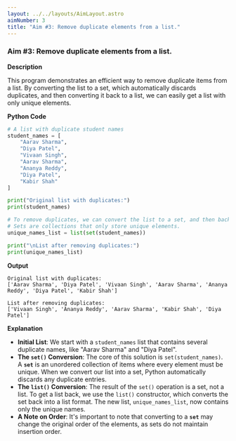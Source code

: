 ```yaml
---
layout: ../../layouts/AimLayout.astro
aimNumber: 3
title: "Aim #3: Remove duplicate elements from a list."
---
```


### Aim #3: Remove duplicate elements from a list.

**Description**

This program demonstrates an efficient way to remove duplicate items from a list. By converting the list to a set, which automatically discards duplicates, and then converting it back to a list, we can easily get a list with only unique elements.

**Python Code**

```python
# A list with duplicate student names
student_names = [
    "Aarav Sharma",
    "Diya Patel",
    "Vivaan Singh",
    "Aarav Sharma",
    "Ananya Reddy",
    "Diya Patel",
    "Kabir Shah"
]

print("Original list with duplicates:")
print(student_names)

# To remove duplicates, we can convert the list to a set, and then back to a list.
# Sets are collections that only store unique elements.
unique_names_list = list(set(student_names))

print("\nList after removing duplicates:")
print(unique_names_list)
```

**Output**

```text
Original list with duplicates:
['Aarav Sharma', 'Diya Patel', 'Vivaan Singh', 'Aarav Sharma', 'Ananya Reddy', 'Diya Patel', 'Kabir Shah']

List after removing duplicates:
['Vivaan Singh', 'Ananya Reddy', 'Aarav Sharma', 'Kabir Shah', 'Diya Patel']
```

**Explanation**

- **Initial List**: We start with a `student_names` list that contains several duplicate names, like "Aarav Sharma" and "Diya Patel".
- **The `set()` Conversion**: The core of this solution is `set(student_names)`. A **`set`** is an unordered collection of items where every element must be unique. When we convert our list into a set, Python automatically discards any duplicate entries.
- **The `list()` Conversion**: The result of the `set()` operation is a set, not a list. To get a list back, we use the `list()` constructor, which converts the set back into a list format. The new list, `unique_names_list`, now contains only the unique names.
- **A Note on Order**: It's important to note that converting to a **`set`** may change the original order of the elements, as sets do not maintain insertion order.
